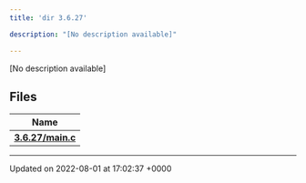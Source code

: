 ```yaml
---
title: 'dir 3.6.27'

description: "[No description available]"

---
```







[No description available]

## Files

| Name           |
| -------------- |
| **[3.6.27/main.c](/documentation/code/files/main_8c/#file-main.c)**  |






-------------------------------

Updated on 2022-08-01 at 17:02:37 +0000
